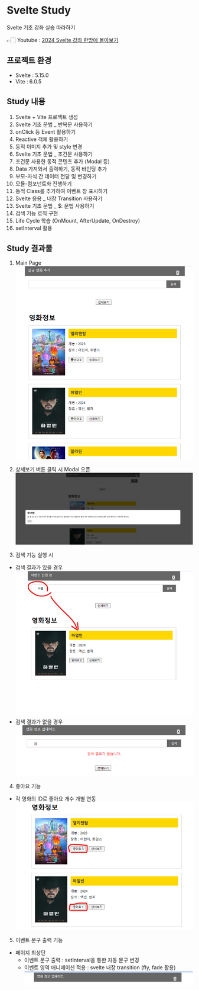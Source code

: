 # Svelte Study

Svelte 기초 강좌 실습 따라하기

👉🏻 Youtube : [2024 Svelte 강좌 한방에 몰아보기](https://youtu.be/hWbwu5dM7k8?feature=shared)


## 프로젝트 환경
- Svelte : 5.15.0
- Vite : 6.0.5

## Study 내용
1. Svelte + Vite 프로젝트 생성
2. Svelte 기초 문법 _ 반복문 사용하기
3. onClick 등 Event 활용하기
4. Reactive 객체 활용하기
5. 동적 이미지 추가 및 style 변경 
6. Svelte 기초 문법 _ 조건문 사용하기
7. 조건문 사용한 동적 콘텐츠 추가 (Modal 등)
8. Data 가져와서 출력하기, 동적 바인딩 추가
9. 부모-자식 간 데이터 전달 및 변경하기
10. 모듈-컴포넌트화 진행하기
11. 동적 Class를 추가하여 이벤트 창 표시하기
12. Svelte 응용 _ 내장 Transition 사용하기
13. Svelte 기초 문법 _ $: 문법 사용하기
14. 검색 기능 로직 구현 
15. Life Cycle 학습 (OnMount, AfterUpdate, OnDestroy)
16. setInterval 활용

## Study 결과물
1. Main Page
![main](./public/readme_images/main_page.png)

2. 상세보기 버튼 클릭 시 Modal 오픈
![modal](./public/readme_images/detail_button_clicked.png)

3. 검색 기능 실행 시
- 검색 결과가 있을 경우
![search](./public/readme_images/searched.png)
- 검색 결과가 없을 경우
![nothing](./public/readme_images/searched_nothing.png)

4. 좋아요 기능
- 각 영화의 ID로 좋아요 개수 개별 연동
![like](./public/readme_images/like.png)

5. 이벤트 문구 출력 기능
- 페이지 최상단
    - 이벤트 문구 출력 : setInterval을 통한 자동 문구 변경
    - 이벤트 영역 애니메이션 적용 : svelte 내장 transition (fly, fade 활용)
![event](./public/readme_images/event_zone.png)